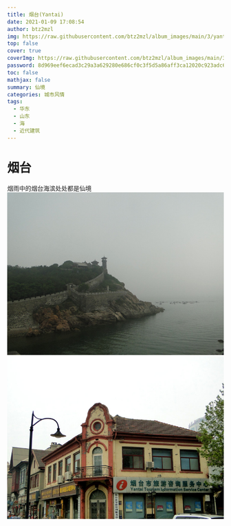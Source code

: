 ```yaml
---
title: 烟台(Yantai)
date: 2021-01-09 17:08:54
author: btz2mzl
img: https://raw.githubusercontent.com/btz2mzl/album_images/main/3/yantai_1.jpg
top: false
cover: true
coverImg: https://raw.githubusercontent.com/btz2mzl/album_images/main/3/yantai_1.jpg
password: 8d969eef6ecad3c29a3a629280e686cf0c3f5d5a86aff3ca12020c923adc6c92
toc: false
mathjax: false
summary: 仙境
categories: 城市风情
tags:
  - 华东
  - 山东
  - 海
  - 近代建筑
---
```

# 烟台
烟雨中的烟台海滨处处都是仙境
![大海上的水汽化作仙气环绕蓬莱阁](https://raw.githubusercontent.com/btz2mzl/album_images/main/3/yantai_1.jpg)
![港口边斑驳的旧楼无声诉说着历史的沧桑（烟台山）](https://raw.githubusercontent.com/btz2mzl/album_images/main/3/yantai_2.jpg)